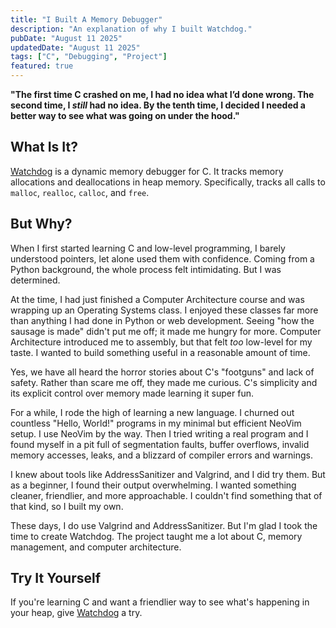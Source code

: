 ```yaml
---
title: "I Built A Memory Debugger"
description: "An explanation of why I built Watchdog."
pubDate: "August 11 2025"
updatedDate: "August 11 2025"
tags: ["C", "Debugging", "Project"]
featured: true
---
```


**"The first time C crashed on me, I had no idea what I’d done wrong.
The second time, I _still_ had no idea.
By the tenth time, I decided I needed a better way to see what was going on under the hood."**

## What Is It?

[Watchdog](https://github.com/ragibasif/watchdog) is a dynamic memory debugger for C. It tracks memory allocations and deallocations in heap memory. Specifically, tracks all calls to `malloc`, `realloc`, `calloc`, and `free`.

## But Why?

When I first started learning C and low-level programming, I barely understood pointers, let alone used them with confidence. Coming from a Python background, the whole process felt intimidating. But I was determined.

At the time, I had just finished a Computer Architecture course and was wrapping up an Operating Systems class. I enjoyed these classes far more than anything I had done in Python or web development. Seeing "how the sausage is made" didn't put me off; it made me hungry for more. Computer Architecture introduced me to assembly, but that felt _too_ low-level for my taste. I wanted to build something useful in a reasonable amount of time.

Yes, we have all heard the horror stories about C's "footguns" and lack of safety. Rather than scare me off, they made me curious. C's simplicity and its explicit control over memory made learning it super fun.

For a while, I rode the high of learning a new language. I churned out countless "Hello, World!" programs in my minimal but efficient NeoVim setup. I use NeoVim by the way. Then I tried writing a real program and I found myself in a pit full of segmentation faults, buffer overflows, invalid memory accesses, leaks, and a blizzard of compiler errors and warnings.

I knew about tools like AddressSanitizer and Valgrind, and I did try them. But as a beginner, I found their output overwhelming. I wanted something cleaner, friendlier, and more approachable. I couldn't find something that of that kind, so I built my own.

These days, I do use Valgrind and AddressSanitizer. But I'm glad I took the time to create Watchdog. The project taught me a lot about C, memory management, and computer architecture.

## Try It Yourself

If you're learning C and want a friendlier way to see what's happening in your heap, give [Watchdog](https://github.com/ragibasif/watchdog) a try.
